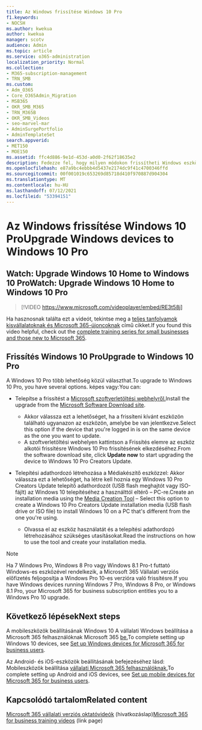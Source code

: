 ```yaml
---
title: Az Windows frissítése Windows 10 Pro
f1.keywords:
- NOCSH
ms.author: kwekua
author: kwekua
manager: scotv
audience: Admin
ms.topic: article
ms.service: o365-administration
localization_priority: Normal
ms.collection:
- M365-subscription-management
- TRN_SMB
ms.custom:
- Adm_O365
- Core_O365Admin_Migration
- MSB365
- OKR_SMB_M365
- TRN_M365B
- OKR_SMB_Videos
- seo-marvel-mar
- AdminSurgePortfolio
- AdminTemplateSet
search.appverid:
- MET150
- MOE150
ms.assetid: ffc4d886-9e1d-453d-a0d0-2f62f18635e2
description: Fedezze fel, hogy milyen módokon frissítheti Windows eszközét, Windows 10 Pro fejlettebb biztonsági és üzleti hálózati funkciókat kihasználhatja.
ms.openlocfilehash: e87a9bc4ebbb4d5437e2174dc9f41c4700346ffd
ms.sourcegitcommit: 00f001019c653269d85718d410f970887d904304
ms.translationtype: MT
ms.contentlocale: hu-HU
ms.lasthandoff: 07/12/2021
ms.locfileid: "53394151"
---
```

# <a name="upgrade-windows-devices-to-windows-10-pro"></a><span data-ttu-id="069f3-103">Az Windows frissítése Windows 10 Pro</span><span class="sxs-lookup"><span data-stu-id="069f3-103">Upgrade Windows devices to Windows 10 Pro</span></span>

## <a name="watch-upgrade-windows-10-home-to-windows-10-pro"></a><span data-ttu-id="069f3-104">Watch: Upgrade Windows 10 Home to Windows 10 Pro</span><span class="sxs-lookup"><span data-stu-id="069f3-104">Watch: Upgrade Windows 10 Home to Windows 10 Pro</span></span>

> [!VIDEO https://www.microsoft.com/videoplayer/embed/RE3t58j]

<span data-ttu-id="069f3-105">Ha hasznosnak találta ezt a videót, tekintse meg a [teljes tanfolyamok kisvállalatoknak és Microsoft 365-újoncoknak](../business-video/index.yml) című cikket.</span><span class="sxs-lookup"><span data-stu-id="069f3-105">If you found this video helpful, check out the [complete training series for small businesses and those new to Microsoft 365](../business-video/index.yml).</span></span>

## <a name="upgrade-to-windows-10-pro"></a><span data-ttu-id="069f3-106">Frissítés Windows 10 Pro</span><span class="sxs-lookup"><span data-stu-id="069f3-106">Upgrade to Windows 10 Pro</span></span>

<span data-ttu-id="069f3-107">A Windows 10 Pro több lehetőség közül választhat.</span><span class="sxs-lookup"><span data-stu-id="069f3-107">To upgrade to Windows 10 Pro, you have several options.</span></span> <span data-ttu-id="069f3-108">képes vagy:</span><span class="sxs-lookup"><span data-stu-id="069f3-108">You can:</span></span>

- <span data-ttu-id="069f3-109">Telepítse a frissítést a [Microsoft szoftverletöltési webhelyről.](https://go.microsoft.com/fwlink/?LinkID=836951)</span><span class="sxs-lookup"><span data-stu-id="069f3-109">Install the upgrade from the [Microsoft Software Download site](https://go.microsoft.com/fwlink/?LinkID=836951).</span></span>
  - <span data-ttu-id="069f3-110">Akkor válassza ezt a lehetőséget, ha a frissíteni kívánt eszközön található ugyanazon az eszközön, amelybe be van jelentkezve.</span><span class="sxs-lookup"><span data-stu-id="069f3-110">Select this option if the device that you're logged in is on the same device as the one you want to update.</span></span>
  - <span data-ttu-id="069f3-111">A szoftverletöltési  webhelyen kattintson a Frissítés elemre az eszköz alkotói frissítésre Windows 10 Pro frissítésének elkezdéséhez.</span><span class="sxs-lookup"><span data-stu-id="069f3-111">From the software download site, click **Update now** to start upgrading the device to Windows 10 Pro Creators Update.</span></span>

- <span data-ttu-id="069f3-112">Telepítési adathordozó létrehozása [](https://go.microsoft.com/fwlink/?LinkID=836960) a Médiakészítő eszközzel: Akkor válassza ezt a lehetőséget, ha létre kell hoznia egy Windows 10 Pro Creators Update telepítő adathordozót (USB flash meghajtót vagy ISO-fájlt) az Windows 10 telepítéséhez a használttól eltérő &ndash; PC-re.</span><span class="sxs-lookup"><span data-stu-id="069f3-112">Create an installation media using the [Media Creation Tool](https://go.microsoft.com/fwlink/?LinkID=836960) &ndash; Select this option to create a Windows 10 Pro Creators Update installation media (USB flash drive or ISO file) to install Windows 10 on a PC that's different from the one you're using.</span></span>
  - <span data-ttu-id="069f3-113">Olvassa el az eszköz használatát és a telepítési adathordozó létrehozásához szükséges utasításokat.</span><span class="sxs-lookup"><span data-stu-id="069f3-113">Read the instructions on how to use the tool and create your installation media.</span></span>

> [!NOTE]
> <span data-ttu-id="069f3-114">Ha 7 Windows Pro, Windows 8 Pro vagy Windows 8.1 Pro-t futtató Windows-es eszközével rendelkezik, a Microsoft 365 Vállalati verziós előfizetés feljogosítja a Windows Pro 10-es verzióra való frissítésre.</span><span class="sxs-lookup"><span data-stu-id="069f3-114">If you have Windows devices running Windows 7 Pro, Windows 8 Pro, or Windows 8.1 Pro, your Microsoft 365 for business subscription entitles you to a Windows Pro 10 upgrade.</span></span>

## <a name="next-steps"></a><span data-ttu-id="069f3-115">Következő lépések</span><span class="sxs-lookup"><span data-stu-id="069f3-115">Next steps</span></span>

<span data-ttu-id="069f3-116">A mobileszközök beállításának Windows 10 A vállalati Windows beállítása a Microsoft 365 felhasználóknak Microsoft 365 [be.](set-up-windows-devices.md)</span><span class="sxs-lookup"><span data-stu-id="069f3-116">To complete setting up Windows 10 devices, see [Set up Windows devices for Microsoft 365 for business users](set-up-windows-devices.md).</span></span>

<span data-ttu-id="069f3-117">Az Android- és iOS-eszközök beállításának befejezéséhez lásd: Mobileszközök beállítása [vállalati Microsoft 365 felhasználóknak.](set-up-mobile-devices.md)</span><span class="sxs-lookup"><span data-stu-id="069f3-117">To complete setting up Android and iOS devices, see [Set up mobile devices for Microsoft 365 for business users](set-up-mobile-devices.md).</span></span>

## <a name="related-content"></a><span data-ttu-id="069f3-118">Kapcsolódó tartalom</span><span class="sxs-lookup"><span data-stu-id="069f3-118">Related content</span></span>

<span data-ttu-id="069f3-119">[Microsoft 365 vállalati verziós oktatóvideók](../business-video/index.yml) (hivatkozáslap)</span><span class="sxs-lookup"><span data-stu-id="069f3-119">[Microsoft 365 for business training videos](../business-video/index.yml) (link page)</span></span>
